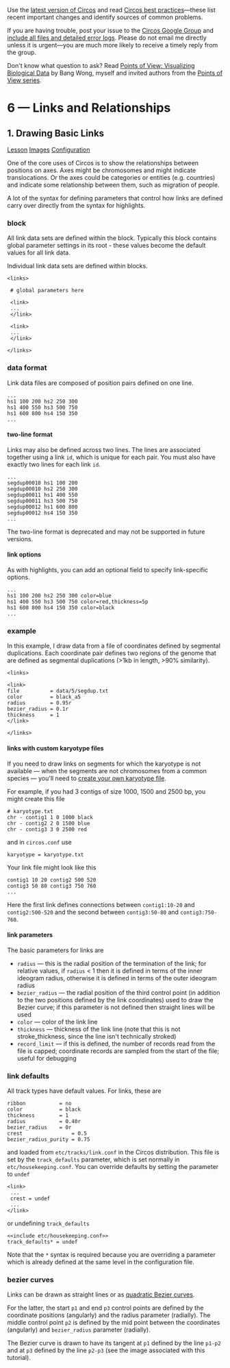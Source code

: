 Use the [latest version of Circos](/software/download/circos/) and read
[Circos best
practices](/documentation/tutorials/reference/best_practices/)—these list
recent important changes and identify sources of common problems.

If you are having trouble, post your issue to the [Circos Google
Group](https://groups.google.com/group/circos-data-visualization) and [include
all files and detailed error logs](/support/support/). Please do not email me
directly unless it is urgent—you are much more likely to receive a timely
reply from the group.

Don't know what question to ask? Read [Points of View: Visualizing Biological
Data](https://www.nature.com/nmeth/journal/v9/n12/full/nmeth.2258.html) by
Bang Wong, myself and invited authors from the [Points of View
series](https://mk.bcgsc.ca/pointsofview).

# 6 — Links and Relationships

## 1\. Drawing Basic Links

[Lesson](/documentation/tutorials/links/basic_links/lesson)
[Images](/documentation/tutorials/links/basic_links/images)
[Configuration](/documentation/tutorials/links/basic_links/configuration)

One of the core uses of Circos is to show the relationships between positions
on axes. Axes might be chromosomes and might indicate translocations. Or the
axes could be categories or entities (e.g. countries) and indicate some
relationship between them, such as migration of people.

A lot of the syntax for defining parameters that control how links are defined
carry over directly from the syntax for highlights.

### <links> block

All link data sets are defined within the <links> block. Typically this block
contains global parameter settings in its root - these values become the
default values for all link data.

Individual link data sets are defined within <link> blocks.

    
    
    <links>
    
     # global parameters here
    
     <link>
     ...
     </link>
    
     <link>
     ...
     </link>
    
    </links>
    

### data format

Link data files are composed of position pairs defined on one line.

    
    
    ...
    hs1 100 200 hs2 250 300
    hs1 400 550 hs3 500 750
    hs1 600 800 hs4 150 350
    ...
    

#### two-line format

Links may also be defined across two lines. The lines are associated together
using a link `id`, which is unique for each pair. You must also have exactly
two lines for each link `id`.

    
    
    ...
    segdup00010 hs1 100 200 
    segdup00010 hs2 250 300
    segdup00011 hs1 400 550
    segdup00011 hs3 500 750
    segdup00012 hs1 600 800
    segdup00012 hs4 150 350
    ...
    

The two-line format is deprecated and may not be supported in future versions.

#### link options

As with highlights, you can add an optional field to specify link-specific
options.

    
    
    ...
    hs1 100 200 hs2 250 300 color=blue
    hs1 400 550 hs3 500 750 color=red,thickness=5p
    hs1 600 800 hs4 150 350 color=black
    ...
    

### example

In this example, I draw data from a file of coordinates defined by segmental
duplications. Each coordinate pair defines two regions of the genome that are
defined as segmental duplications (>1kb in length, >90% similarity).

    
    
    <links>
    
    <link>
    file          = data/5/segdup.txt
    color         = black_a5
    radius        = 0.95r
    bezier_radius = 0.1r
    thickness     = 1
    </link>
    
    </links>
    
    

#### links with custom karyotype files

If you need to draw links on segments for which the karyotype is not available
— when the segments are not chromosomes from a common species — you'll need to
[create your own karyotype
file](/documentation/tutorials/ideograms/karyotype).

For example, if you had 3 contigs of size 1000, 1500 and 2500 bp, you might
create this file

    
    
    # karyotype.txt
    chr - contig1 1 0 1000 black
    chr - contig2 2 0 1500 blue
    chr - contig3 3 0 2500 red
    

and in `circos.conf` use

    
    
    karyotype = karyotype.txt
    

Your link file might look like this

    
    
    contig1 10 20 contig2 500 520 
    contig3 50 80 contig3 750 760
    ...
    

Here the first link defines connections between `contig1:10-20` and
`contig2:500-520` and the second between `contig3:50-80` and
`contig3:750-760`.

#### link parameters

The basic parameters for links are

  * `radius` — this is the radial position of the termination of the link; for relative values, if `radius` < 1 then it is defined in terms of the inner ideogram radius, otherwise it is defined in terms of the outer ideogram radius 
  * `bezier_radius` — the radial position of the third control point (in addition to the two positions defined by the link coordinates) used to draw the Bezier curve; if this parameter is not defined then straight lines will be used 
  * `color` — color of the link line 
  * `thickness` — thickness of the link line (note that this is not stroke_thickness, since the line isn't technically stroked) 
  * `record_limit` — if this is defined, the number of records read from the file is capped; coordinate records are sampled from the start of the file; useful for debugging 

### link defaults

All track types have default values. For links, these are

    
    
    ribbon           = no
    color            = black
    thickness        = 1
    radius           = 0.40r
    bezier_radius    = 0r
    crest                = 0.5
    bezier_radius_purity = 0.75
    

and loaded from `etc/tracks/link.conf` in the Circos distribution. This file
is set by the `track_defaults` parameter, which is set normally in
`etc/housekeeping.conf`. You can override defaults by setting the parameter to
`undef`

    
    
    <link>
     ...
     crest = undef
     ...
    </link>
    

or undefining `track_defaults`

    
    
    <<include etc/housekeeping.conf>>
    track_defaults* = undef
    

Note that the `*` syntax is required because you are overriding a parameter
which is already defined at the same level in the configuration file.

### bezier curves

Links can be drawn as straight lines or as [quadratic Bezier
curves](https://en.wikipedia.org/wiki/B%C3%A9zier_curve).

For the latter, the start `p1` and end `p3` control points are defined by the
coordinate positions (angularly) and the radius parameter (radially). The
middle control point `p2` is defined by the mid point between the coordinates
(angularly) and `bezier_radius` parameter (radially).

The Bezier curve is drawn to have its tangent at `p1` defined by the line
`p1-p2` and at `p3` defined by the line `p2-p3` (see the image associated with
this tutorial).

